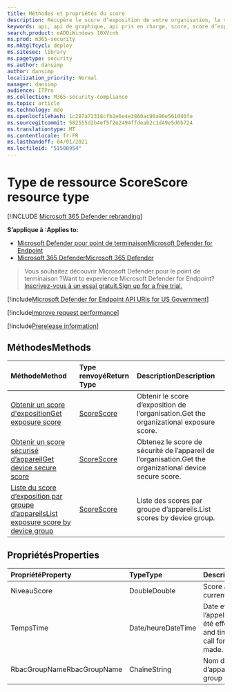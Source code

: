 ```yaml
---
title: Méthodes et propriétés du score
description: Récupère le score d’exposition de votre organisation, le score de sécurisation de l’appareil et le score d’exposition par groupe d’appareils
keywords: api, api de graphique, api pris en charge, score, score d’exposition, score de sécurité de l’appareil, score d’exposition par groupe d’appareils
search.product: eADQiWindows 10XVcnh
ms.prod: m365-security
ms.mktglfcycl: deploy
ms.sitesec: library
ms.pagetype: security
ms.author: dansimp
author: dansimp
localization_priority: Normal
manager: dansimp
audience: ITPro
ms.collection: M365-security-compliance
ms.topic: article
ms.technology: mde
ms.openlocfilehash: 1c287a72318cfb2e6e4e3860ac90a90e561040fe
ms.sourcegitcommit: 582555d2b4ef5f2e2494ffdeab2c1d49e5d6b724
ms.translationtype: MT
ms.contentlocale: fr-FR
ms.lasthandoff: 04/01/2021
ms.locfileid: "51500954"
---
```

# <a name="score-resource-type"></a><span data-ttu-id="d29ba-104">Type de ressource Score</span><span class="sxs-lookup"><span data-stu-id="d29ba-104">Score resource type</span></span>

[!INCLUDE [Microsoft 365 Defender rebranding](../../includes/microsoft-defender.md)]


<span data-ttu-id="d29ba-105">**S’applique à :**</span><span class="sxs-lookup"><span data-stu-id="d29ba-105">**Applies to:**</span></span>
- [<span data-ttu-id="d29ba-106">Microsoft Defender pour point de terminaison</span><span class="sxs-lookup"><span data-stu-id="d29ba-106">Microsoft Defender for Endpoint</span></span>](https://go.microsoft.com/fwlink/?linkid=2154037)
- [<span data-ttu-id="d29ba-107">Microsoft 365 Defender</span><span class="sxs-lookup"><span data-stu-id="d29ba-107">Microsoft 365 Defender</span></span>](https://go.microsoft.com/fwlink/?linkid=2118804)

> <span data-ttu-id="d29ba-108">Vous souhaitez découvrir Microsoft Defender pour le point de terminaison ?</span><span class="sxs-lookup"><span data-stu-id="d29ba-108">Want to experience Microsoft Defender for Endpoint?</span></span> [<span data-ttu-id="d29ba-109">Inscrivez-vous à un essai gratuit.</span><span class="sxs-lookup"><span data-stu-id="d29ba-109">Sign up for a free trial.</span></span>](https://www.microsoft.com/microsoft-365/windows/microsoft-defender-atp?ocid=docs-wdatp-exposedapis-abovefoldlink) 

[!include[Microsoft Defender for Endpoint API URIs for US Government](../../includes/microsoft-defender-api-usgov.md)]

[!include[Improve request performance](../../includes/improve-request-performance.md)]


[!include[Prerelease information](../../includes/prerelease.md)]

## <a name="methods"></a><span data-ttu-id="d29ba-110">Méthodes</span><span class="sxs-lookup"><span data-stu-id="d29ba-110">Methods</span></span>

<span data-ttu-id="d29ba-111">Méthode</span><span class="sxs-lookup"><span data-stu-id="d29ba-111">Method</span></span> |<span data-ttu-id="d29ba-112">Type renvoyé</span><span class="sxs-lookup"><span data-stu-id="d29ba-112">Return Type</span></span> |<span data-ttu-id="d29ba-113">Description</span><span class="sxs-lookup"><span data-stu-id="d29ba-113">Description</span></span>
:---|:---|:---
[<span data-ttu-id="d29ba-114">Obtenir un score d'exposition</span><span class="sxs-lookup"><span data-stu-id="d29ba-114">Get exposure score</span></span>](get-exposure-score.md) | [<span data-ttu-id="d29ba-115">Score</span><span class="sxs-lookup"><span data-stu-id="d29ba-115">Score</span></span>](score.md) | <span data-ttu-id="d29ba-116">Obtenir le score d’exposition de l’organisation.</span><span class="sxs-lookup"><span data-stu-id="d29ba-116">Get the organizational exposure score.</span></span>
[<span data-ttu-id="d29ba-117">Obtenir un score sécurisé d’appareil</span><span class="sxs-lookup"><span data-stu-id="d29ba-117">Get device secure score</span></span>](get-device-secure-score.md) | [<span data-ttu-id="d29ba-118">Score</span><span class="sxs-lookup"><span data-stu-id="d29ba-118">Score</span></span>](score.md) | <span data-ttu-id="d29ba-119">Obtenez le score de sécurité de l’appareil de l’organisation.</span><span class="sxs-lookup"><span data-stu-id="d29ba-119">Get the organizational device secure score.</span></span>
[<span data-ttu-id="d29ba-120">Liste du score d’exposition par groupe d’appareils</span><span class="sxs-lookup"><span data-stu-id="d29ba-120">List exposure score by device group</span></span>](get-machine-group-exposure-score.md)| [<span data-ttu-id="d29ba-121">Score</span><span class="sxs-lookup"><span data-stu-id="d29ba-121">Score</span></span>](score.md) | <span data-ttu-id="d29ba-122">Liste des scores par groupe d’appareils.</span><span class="sxs-lookup"><span data-stu-id="d29ba-122">List scores by device group.</span></span>

## <a name="properties"></a><span data-ttu-id="d29ba-123">Propriétés</span><span class="sxs-lookup"><span data-stu-id="d29ba-123">Properties</span></span>

<span data-ttu-id="d29ba-124">Propriété</span><span class="sxs-lookup"><span data-stu-id="d29ba-124">Property</span></span> |  <span data-ttu-id="d29ba-125">Type</span><span class="sxs-lookup"><span data-stu-id="d29ba-125">Type</span></span>    |   <span data-ttu-id="d29ba-126">Description</span><span class="sxs-lookup"><span data-stu-id="d29ba-126">Description</span></span>
:---|:---|:---
<span data-ttu-id="d29ba-127">Niveau</span><span class="sxs-lookup"><span data-stu-id="d29ba-127">Score</span></span> | <span data-ttu-id="d29ba-128">Double</span><span class="sxs-lookup"><span data-stu-id="d29ba-128">Double</span></span> | <span data-ttu-id="d29ba-129">Score actuel.</span><span class="sxs-lookup"><span data-stu-id="d29ba-129">The current score.</span></span>
<span data-ttu-id="d29ba-130">Temps</span><span class="sxs-lookup"><span data-stu-id="d29ba-130">Time</span></span> | <span data-ttu-id="d29ba-131">Date/heure</span><span class="sxs-lookup"><span data-stu-id="d29ba-131">DateTime</span></span> | <span data-ttu-id="d29ba-132">Date et heure à laquelle l’appel de cette API a été effectué.</span><span class="sxs-lookup"><span data-stu-id="d29ba-132">The date and time in which the call for this API was made.</span></span>
<span data-ttu-id="d29ba-133">RbacGroupName</span><span class="sxs-lookup"><span data-stu-id="d29ba-133">RbacGroupName</span></span> | <span data-ttu-id="d29ba-134">Chaîne</span><span class="sxs-lookup"><span data-stu-id="d29ba-134">String</span></span> | <span data-ttu-id="d29ba-135">Nom du groupe d’appareils.</span><span class="sxs-lookup"><span data-stu-id="d29ba-135">The device group name.</span></span>
